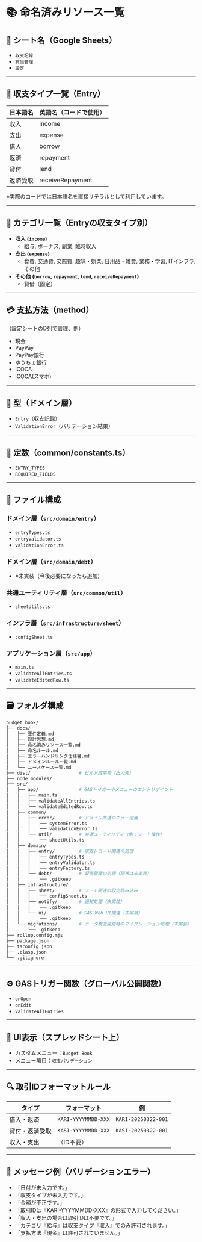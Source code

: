 # 📚 命名済みリソース一覧

## 📂 シート名（Google Sheets）

- `収支記録`
- `貸借管理`
- `設定`

---

## 📗 収支タイプ一覧（Entry）

| 日本語名 | 英語名（コードで使用） |
| --- | --- |
| 収入 | income |
| 支出 | expense |
| 借入 | borrow |
| 返済 | repayment |
| 貸付 | lend |
| 返済受取 | receiveRepayment |

※実際のコードでは日本語名を直接リテラルとして利用しています。

---

## 📘 カテゴリ一覧（Entryの収支タイプ別）

- **収入 (`income`)**
  - 給与, ボーナス, 副業, 臨時収入
- **支出 (`expense`)**
  - 食費, 交通費, 交際費, 趣味・娯楽, 日用品・雑費, 業務・学習, ITインフラ, その他
- **その他 (`borrow`, `repayment`, `lend`, `receiveRepayment`)**
  - 貸借（固定）

---

## 💳 支払方法（method）

（設定シートのD列で管理、例）

- 現金
- PayPay
- PayPay銀行
- ゆうちょ銀行
- ICOCA
- ICOCA(スマホ)

---

## 📌 型（ドメイン層）

- `Entry`（収支記録）
- `ValidationError`（バリデーション結果）

---

## 🔧 定数（common/constants.ts）

- `ENTRY_TYPES`
- `REQUIRED_FIELDS`

---

## 📄 ファイル構成

### ドメイン層（`src/domain/entry`）

- `entryTypes.ts`
- `entryValidator.ts`
- `validationError.ts`

### ドメイン層（`src/domain/debt`）

- ※未実装（今後必要になったら追加）

### 共通ユーティリティ層（`src/common/util`）

- `sheetUtils.ts`

### インフラ層（`src/infrastructure/sheet`）

- `configSheet.ts`

### アプリケーション層（`src/app`）

- `main.ts`
- `validateAllEntries.ts`
- `validateEditedRow.ts`

---

## 🗃️ フォルダ構成

```bash
budget_book/
├── docs/
│   ├── 要件定義.md
│   ├── 設計思想.md
│   ├── 命名済みリソース一覧.md
│   ├── 命名ルール.md
│   ├── エラーハンドリング仕様書.md
│   ├── ドメインルール一覧.md
│   └── ユースケース一覧.md
├── dist/                  # ビルド成果物（出力先）
├── node_modules/
├── src/
│   ├── app/               # GASトリガーやメニューのエントリポイント
│   │   ├── main.ts
│   │   ├── validateAllEntries.ts
│   │   └── validateEditedRow.ts
│   ├── common/
│   │   ├── error/         # ドメイン共通のエラー定義
│   │   │   ├── systemError.ts
│   │   │   └── validationError.ts
│   │   └── util/          # 共通ユーティリティ（例：シート操作）
│   │       └── sheetUtils.ts
│   ├── domain/
│   │   ├── entry/         # 収支レコード関連の処理
│   │   │   ├── entryTypes.ts
│   │   │   ├── entryValidator.ts
│   │   │   └── entryFactory.ts
│   │   └── debt/          # 貸借管理の処理（現状は未実装）
│   │       └── .gitkeep
│   ├── infrastructure/
│   │   ├── sheet/         # シート関連の設定読み込み
│   │   │   └── configSheet.ts
│   │   ├── notify/        # 通知処理（未実装）
│   │   │   └── .gitkeep
│   │   └── ui/            # GAS Web UI関連（未実装）
│   │       └── .gitkeep
│   └── migrations/        # データ構造変更時のマイグレーション処理（未実装）
│       └── .gitkeep
├── rollup.config.mjs
├── package.json
├── tsconfig.json
├── .clasp.json
└── .gitignore
```

---

## ⚙️ GASトリガー関数（グローバル公開関数）

- `onOpen`
- `onEdit`
- `validateAllEntries`

---

## 🔖 UI表示（スプレッドシート上）

- カスタムメニュー：`Budget Book`
- メニュー項目：`収支バリデーション`

---

## 🔍 取引IDフォーマットルール

| タイプ | フォーマット | 例 |
| --- | --- | --- |
| 借入・返済 | `KARI-YYYYMMDD-XXX` | `KARI-20250322-001` |
| 貸付・返済受取 | `KASI-YYYYMMDD-XXX` | `KASI-20250322-001` |
| 収入・支出 | （ID不要） |  |

---

## 📝 メッセージ例（バリデーションエラー）

- 「日付が未入力です。」
- 「収支タイプが未入力です。」
- 「金額が不正です。」
- 「取引IDは『KARI-YYYYMMDD-XXX』の形式で入力してください。」
- 「収入・支出の場合は取引IDは不要です。」
- 「カテゴリ『給与』は収支タイプ『収入』でのみ許可されます。」
- 「支払方法『現金』は許可されていません。」
